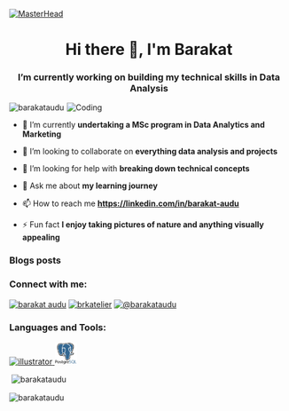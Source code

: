 [![MasterHead](https://img.freepik.com/free-vector/illustration-data-analysis-graph_53876-18131.jpg?w=2000)](https://rishavchanda.io)
<h1 align="center">Hi there 👋, I'm Barakat</h1>
<h3 align="center">I’m currently working on building my technical skills in Data Analysis</h3>
<img align="right" alt="Coding" width="400" src="https://images.squarespace-cdn.com/content/v1/574faff6f8baf35e5da43485/1553914921320-JL7TJLMKYJ0H1JUXG5CY/Data-Inspect.gif">

<p align="left"> <img src="https://komarev.com/ghpvc/?username=barakataudu&label=Profile%20views&color=0e75b6&style=flat" alt="barakataudu" /> </p>

- 🌱 I’m currently **undertaking a MSc program in Data Analytics and Marketing**

- 👯 I’m looking to collaborate on **everything data analysis and projects**

- 🤝 I’m looking for help with **breaking down technical concepts**

- 💬 Ask me about **my learning journey**

- 📫 How to reach me **https://linkedin.com/in/barakat-audu**

- ⚡ Fun fact **I enjoy taking pictures of nature and anything visually appealing**

### Blogs posts
<!-- BLOG-POST-LIST:START -->
<!-- BLOG-POST-LIST:END -->

<h3 align="left">Connect with me:</h3>
<p align="left">
<a href="https://linkedin.com/in/barakat audu" target="blank"><img align="center" src="https://raw.githubusercontent.com/rahuldkjain/github-profile-readme-generator/master/src/images/icons/Social/linked-in-alt.svg" alt="barakat audu" height="30" width="40" /></a>
<a href="https://instagram.com/brkatelier" target="blank"><img align="center" src="https://raw.githubusercontent.com/rahuldkjain/github-profile-readme-generator/master/src/images/icons/Social/instagram.svg" alt="brkatelier" height="30" width="40" /></a>
<a href="https://medium.com/@barakataudu" target="blank"><img align="center" src="https://raw.githubusercontent.com/rahuldkjain/github-profile-readme-generator/master/src/images/icons/Social/medium.svg" alt="@barakataudu" height="30" width="40" /></a>
</p>

<h3 align="left">Languages and Tools:</h3>
<p align="left"> <a href="https://www.adobe.com/in/products/illustrator.html" target="_blank" rel="noreferrer"> <img src="https://www.vectorlogo.zone/logos/adobe_illustrator/adobe_illustrator-icon.svg" alt="illustrator" width="40" height="40"/> </a> <a href="https://www.postgresql.org" target="_blank" rel="noreferrer"> <img src="https://raw.githubusercontent.com/devicons/devicon/master/icons/postgresql/postgresql-original-wordmark.svg" alt="postgresql" width="40" height="40"/> </a> </p>

<p>&nbsp;<img align="center" src="https://github-readme-stats.vercel.app/api?username=barakataudu&show_icons=true&locale=en" alt="barakataudu" /></p>

<p><img align="center" src="https://github-readme-streak-stats.herokuapp.com/?user=barakataudu&" alt="barakataudu" /></p>

